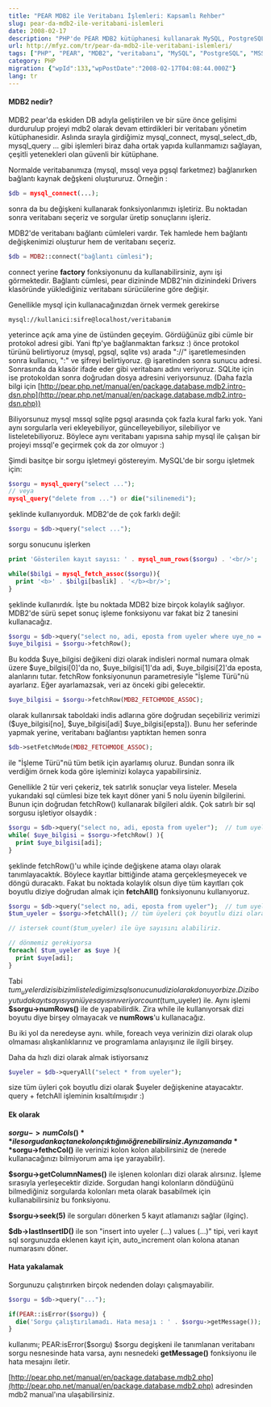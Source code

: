 ```yaml
---
title: "PEAR MDB2 ile Veritabanı İşlemleri: Kapsamlı Rehber"
slug: pear-da-mdb2-ile-veritabani-islemleri
date: 2008-02-17
description: "PHP'de PEAR MDB2 kütüphanesi kullanarak MySQL, PostgreSQL, MSSQL gibi farklı veritabanlarıyla nasıl çalışılır? Bağlantı, sorgulama, veri çekme (fetchRow, fetchAll) ve hata yönetimi."
url: http://mfyz.com/tr/pear-da-mdb2-ile-veritabani-islemleri/
tags: ["PHP", "PEAR", "MDB2", "veritabanı", "MySQL", "PostgreSQL", "MSSQL", "SQLite", "veritabanı soyutlama", "programlama", "eğitim"]
category: PHP
migration: {"wpId":133,"wpPostDate":"2008-02-17T04:08:44.000Z"}
lang: tr
---
```


#### MDB2 nedir?

MDB2 pear'da eskiden DB adıyla geliştirilen ve bir süre önce gelişimi durdurulup projeyi mdb2 olarak devam ettirdikleri bir veritabanı yönetim kütüphanesidir. Aslında sırayla girdiğimiz mysql_connect, mysql_select_db, mysql_query ... gibi işlemleri biraz daha ortak yapıda kullanmamızı sağlayan, çeşitli yetenekleri olan güvenli bir kütüphane.

Normalde veritabanımıza (mysql, mssql veya pgsql farketmez) bağlanırken bağlantı kaynak değşkeni oluştururuz. Örneğin :
```php
$db = mysql_connect(...);

```
sonra da bu değişkeni kullanarak fonksiyonlarımızı işletiriz. Bu noktadan sonra veritabanı seçeriz ve sorgular üretip sonuçlarını işleriz.

MDB2'de veritabanı bağlantı cümleleri vardır. Tek hamlede hem bağlantı değişkenimizi oluşturur hem de veritabanı seçeriz.
```php
$db = MDB2::connect("bağlantı cümlesi");

```
connect yerine **factory** fonksiyonunu da kullanabilirsiniz, aynı işi görmektedir. Bağlantı cümlesi, pear dizininde MDB2'nin dizinindeki Drivers klasöründe yüklediğiniz veritabanı sürücülerine göre değişir.

Genellikle mysql için kullanacağınızdan örnek vermek gerekirse
```
mysql://kullanici:sifre@localhost/veritabanim

```
yeterince açık ama yine de üstünden geçeyim. Gördüğünüz gibi cümle bir protokol adresi gibi. Yani ftp'ye bağlanmaktan farksız :) önce protokol türünü belirtiyoruz (mysql, pgsql, sqlite vs) arada "://" işaretlemesinden sonra kullanıcı, ":" ve şifreyi belirtiyoruz. @ işaretinden sonra sunucu adresi. Sonrasında da klasör ifade eder gibi veritabanı adını veriyoruz. SQLite için ise protokoldan sonra doğrudan dosya adresini veriyorsunuz. (Daha fazla bilgi için [http://pear.php.net/manual/en/package.database.mdb2.intro-dsn.php](http://pear.php.net/manual/en/package.database.mdb2.intro-dsn.php))

Biliyorsunuz mysql mssql sqlite pgsql arasında çok fazla kural farkı yok. Yani aynı sorgularla veri ekleyebiliyor, güncelleyebiliyor, silebiliyor ve listeletebiliyoruz. Böylece aynı veritabanı yapısına sahip mysql ile çalışan bir projeyi mssql'e geçirmek çok da zor olmuyor :)

Şimdi basitçe bir sorgu işletmeyi göstereyim. MySQL'de bir sorgu işletmek için:
```php
$sorgu = mysql_query("select ...");
// veya
mysql_query("delete from ...") or die("silinemedi");

```
şeklinde kullanıyorduk. MDB2'de de çok farklı değil:
```php
$sorgu = $db->query("select ...");

```
sorgu sonucunu işlerken
```php
print 'Gösterilen kayıt sayısı: ' . mysql_num_rows($sorgu) . '<br/>';

while($bilgi = mysql_fetch_assoc($sorgu)){
  print '<b>' . $bilgi[baslik] . '</b><br/>';
}

```
şeklinde kullanırdık. İşte bu noktada MDB2 bize birçok kolaylık sağlıyor. MDB2'de sürü sepet sonuç işleme fonksiyonu var fakat biz 2 tanesini kullanacağız.
```php
$sorgu = $db->query("select no, adi, eposta from uyeler where uye_no = 5");
$uye_bilgisi = $sorgu->fetchRow();

```
Bu kodda $uye_bilgisi değikeni dizi olarak indisleri normal numara olmak üzere $uye_bilgisi[0]'da no, $uye_bilgisi[1]'da adi, $uye_bilgisi[2]'da eposta, alanlarını tutar. fetchRow fonksiyonunun parametresiyle "İşleme Türü"nü ayarlarız. Eğer ayarlamazsak, veri az önceki gibi gelecektir.
```php
$uye_bilgisi = $sorgu->fetchRow(MDB2_FETCHMODE_ASSOC);

```
olarak kullanırsak taboldaki indis adlarına göre doğrudan seçebiliriz verimizi ($uye_bilgisi[no], $uye_bilgisi[adi] $uye_bilgisi[epsta]). Bunu her seferinde yapmak yerine, veritabanı bağlantısı yaptıktan hemen sonra
```php
$db->setFetchMode(MDB2_FETCHMODE_ASSOC);

```
ile "İşleme Türü"nü tüm betik için ayarlamış oluruz. Bundan sonra ilk verdiğim örnek koda göre işleminizi kolayca yapabilirsiniz.

Genellikle 2 tür veri çekeriz, tek satırlık sonuçlar veya listeler. Mesela yukarıdaki sql cümlesi bize tek kayıt döner yani 5 nolu üyenin bilgilerini. Bunun için doğrudan fetchRow() kullanarak bilgileri aldık. Çok satırlı bir sql sorgusu işletiyor olsaydık :
```php
$sorgu = $db->query("select no, adi, eposta from uyeler");  // tum uyeler
while( $uye_bilgisi = $sorgu->fetchRow() ){
  print $uye_bilgisi[adi];
}

```
şeklinde fetchRow()'u while içinde değişkene atama olayı olarak tanımlayacaktık. Böylece kayıtlar bittiğinde atama gerçekleşmeyecek ve döngü duracaktı. Fakat bu noktada kolaylık olsun diye tüm kayıtları çok boyutlu diziye doğrudan almak için **fetchAll()** fonksiyonunu kullanıyoruz.
```php
$sorgu = $db->query("select no, adi, eposta from uyeler");  // tum uyeler
$tum_uyeler = $sorgu->fetchAll(); // tüm üyeleri çok boyutlu dizi olarak aldık.

// istersek count($tum_uyeler) ile üye sayısını alabiliriz.

// dönmemiz gerekiyorsa
foreach( $tum_uyeler as $uye ){
  print $uye[adi];
}

```
Tabi $tum_uyeler dizisi bizim listeledigimiz sql sonucunu dizi olarak donuyor bize. Dizi boyutu da kayıt sayısı yani üye sayısını veriyor count($tum_uyeler) ile. Aynı işlemi **$sorgu->numRows()** ile de yapabilirdik. Zira while ile kullanıyorsak dizi boyutu diye birşey olmayacak ve **numRows**'u kullanacağız.

Bu iki yol da neredeyse aynı. while, foreach veya verinizin dizi olarak olup olmaması alışkanlıklarınız ve programlama anlayışınız ile ilgili birşey.

Daha da hızlı dizi olarak almak istiyorsanız
```php
$uyeler = $db->queryAll("select * from uyeler");

```
size tüm üyleri çok boyutlu dizi olarak $uyeler değişkenine atayacaktır. query + fetchAll işleminin kısaltılmışıdır :)

#### Ek olarak

**$sorgu->numCols()** ile sorgudan kaç tane kolon çıktığını öğrenebilirsiniz. Aynı zamanda **$sorgu->fethcCol()** ile verinizi kolon kolon alabilirsiniz de (nerede kullanacağınızı bilmiyorum ama işe yarayabilir).

**$sorgu->getColumnNames()** ile işlenen kolonları dizi olarak alırsınız. İşleme sırasıyla yerleşecektir dizide. Sorgudan hangi kolonların döndüğünü bilmediğiniz sorgularda kolonları meta olarak basabilmek için kullanabilirsiniz bu fonksiyonu.

**$sorgu->seek(5)** ile sorguları dönerken 5 kayıt atlamanızı sağlar (ilginç).

**$db->lastInsertID()** ile son "insert into uyeler (...) values (...)" tipi, veri kayıt sql sorgunuzda eklenen kayıt için, auto_increment olan kolona atanan numarasını döner.

#### Hata yakalamak

Sorgunuzu çalıştırırken birçok nedenden dolayı çalışmayabilir.
```php
$sorgu = $db->query("...");

if(PEAR::isError($sorgu)) {
  die('Sorgu çalıştırılamadı. Hata mesajı : ' . $sorgu->getMessage());
}

```
kullanımı; PEAR:isError($sorgu) $sorgu degişkeni ile tanımlanan veritabanı sorgu nesnesinde hata varsa, aynı nesnedeki **getMessage()** fonksiyonu ile hata mesajını iletir.

[http://pear.php.net/manual/en/package.database.mdb2.php](http://pear.php.net/manual/en/package.database.mdb2.php) adresinden mdb2 manual'ına ulaşabilirsiniz.